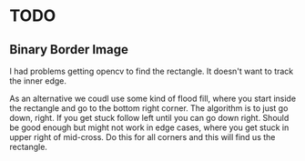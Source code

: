 # TODO

## Binary Border Image

I had problems getting opencv to find the rectangle. It doesn't want to track the inner edge.

As an alternative we coudl use some kind of flood fill, where you start inside the rectangle and go to the bottom right corner. The algorithm is to just go down, right. If you get stuck follow left until you can go down right. Should be good enough but might not work in edge cases, where you get stuck in upper right of mid-cross. Do this for all corners and this will find us the rectangle.